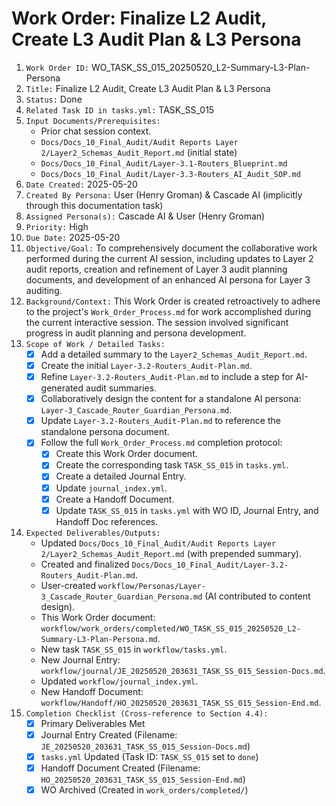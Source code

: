 # Work Order: Finalize L2 Audit, Create L3 Audit Plan & L3 Persona

1.  `Work Order ID:` WO_TASK_SS_015_20250520_L2-Summary-L3-Plan-Persona
2.  `Title:` Finalize L2 Audit, Create L3 Audit Plan & L3 Persona
3.  `Status:` Done
4.  `Related Task ID in tasks.yml:` TASK_SS_015
5.  `Input Documents/Prerequisites:`
    *   Prior chat session context.
    *   `Docs/Docs_10_Final_Audit/Audit Reports Layer 2/Layer2_Schemas_Audit_Report.md` (initial state)
    *   `Docs/Docs_10_Final_Audit/Layer-3.1-Routers_Blueprint.md`
    *   `Docs/Docs_10_Final_Audit/Layer-3.3-Routers_AI_Audit_SOP.md`
6.  `Date Created:` 2025-05-20
7.  `Created By Persona:` User (Henry Groman) & Cascade AI (implicitly through this documentation task)
8.  `Assigned Persona(s):` Cascade AI & User (Henry Groman)
9.  `Priority:` High
10. `Due Date:` 2025-05-20
11. `Objective/Goal:` To comprehensively document the collaborative work performed during the current AI session, including updates to Layer 2 audit reports, creation and refinement of Layer 3 audit planning documents, and development of an enhanced AI persona for Layer 3 auditing.
12. `Background/Context:` This Work Order is created retroactively to adhere to the project's `Work_Order_Process.md` for work accomplished during the current interactive session. The session involved significant progress in audit planning and persona development.
13. `Scope of Work / Detailed Tasks:`
    *   [x] Add a detailed summary to the `Layer2_Schemas_Audit_Report.md`.
    *   [x] Create the initial `Layer-3.2-Routers_Audit-Plan.md`.
    *   [x] Refine `Layer-3.2-Routers_Audit-Plan.md` to include a step for AI-generated audit summaries.
    *   [x] Collaboratively design the content for a standalone AI persona: `Layer-3_Cascade_Router_Guardian_Persona.md`.
    *   [x] Update `Layer-3.2-Routers_Audit-Plan.md` to reference the standalone persona document.
    *   [x] Follow the full `Work_Order_Process.md` completion protocol:
        *   [x] Create this Work Order document.
        *   [x] Create the corresponding task `TASK_SS_015` in `tasks.yml`.
        *   [x] Create a detailed Journal Entry.
        *   [x] Update `journal_index.yml`.
        *   [x] Create a Handoff Document.
        *   [x] Update `TASK_SS_015` in `tasks.yml` with WO ID, Journal Entry, and Handoff Doc references.
14. `Expected Deliverables/Outputs:`
    *   Updated `Docs/Docs_10_Final_Audit/Audit Reports Layer 2/Layer2_Schemas_Audit_Report.md` (with prepended summary).
    *   Created and finalized `Docs/Docs_10_Final_Audit/Layer-3.2-Routers_Audit-Plan.md`.
    *   User-created `workflow/Personas/Layer-3_Cascade_Router_Guardian_Persona.md` (AI contributed to content design).
    *   This Work Order document: `workflow/work_orders/completed/WO_TASK_SS_015_20250520_L2-Summary-L3-Plan-Persona.md`.
    *   New task `TASK_SS_015` in `workflow/tasks.yml`.
    *   New Journal Entry: `workflow/journal/JE_20250520_203631_TASK_SS_015_Session-Docs.md`.
    *   Updated `workflow/journal_index.yml`.
    *   New Handoff Document: `workflow/Handoff/HO_20250520_203631_TASK_SS_015_Session-End.md`.
15. `Completion Checklist (Cross-reference to Section 4.4):`
    *   [x] Primary Deliverables Met
    *   [x] Journal Entry Created (Filename: `JE_20250520_203631_TASK_SS_015_Session-Docs.md`)
    *   [x] `tasks.yml` Updated (Task ID: `TASK_SS_015` set to `done`)
    *   [x] Handoff Document Created (Filename: `HO_20250520_203631_TASK_SS_015_Session-End.md`)
    *   [x] WO Archived (Created in `work_orders/completed/`)
